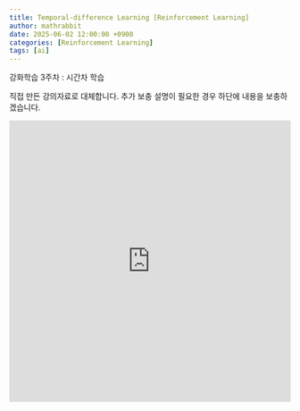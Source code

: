 ```yaml
---
title: Temporal-difference Learning [Reinforcement Learning]
author: mathrabbit
date: 2025-06-02 12:00:00 +0900
categories: [Reinforcement Learning]
tags: [ai]
---
```


강화학습 3주차 : 시간차 학습

<!--more-->

직접 만든 강의자료로 대체합니다. 추가 보충 설명이 필요한 경우 하단에 내용을 보충하겠습니다.

<iframe src="https://docs.google.com/gview?url=https://hebbkx1anhila5yf.public.blob.vercel-storage.com/git-blob/prj_Xll0N7vdvVlzDvp9MH4e1sq0gxu4/WLpZ6eUrtz2f4rFuI7d50C/public/pdfs/reinforcement-learning/week3/RL03_TD_Methods.pdf&amp;embedded=true" width="100%" frameborder="0" style="aspect-ratio: 1 / 1;">
</iframe>